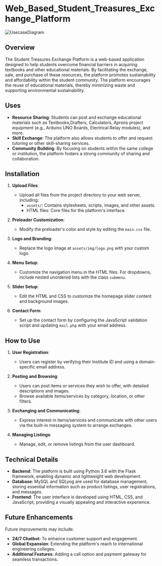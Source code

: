 # Web_Based_Student_Treasures_Exchange_Platform

![UsecaseDiagram](https://github.com/user-attachments/assets/e9bbe4ff-d7d9-485a-97c7-6bfcc2b74151)

## Overview

The Student Treasures Exchange Platform is a web-based application designed to help students overcome financial barriers in acquiring textbooks and other educational materials. By facilitating the exchange, sale, and purchase of these resources, the platform promotes sustainability and affordability within the student community. The platform encourages the reuse of educational materials, thereby minimizing waste and supporting environmental sustainability.

## Uses

- **Resource Sharing**: Students can post and exchange educational materials such as Textbooks,Drafters, Calculators, Aprons project equipment (e.g., Arduino UNO Boards, Electrical Relay modules), and more.
- **Skill Exchange**: The platform also allows students to offer and request tutoring or other skill-sharing services.
- **Community Building**: By focusing on students within the same college or institution, the platform fosters a strong community of sharing and collaboration.

## Installation

1. **Upload Files**: 
   - Upload all files from the project directory to your web server, including:
     - `assets/`: Contains stylesheets, scripts, images, and other assets.
     - HTML files: Core files for the platform's interface.

2. **Preloader Customization**:
   - Modify the preloader's color and style by editing the `main.css` file.

3. **Logo and Branding**:
   - Replace the logo image at `assets/img/logo.png` with your custom logo.

4. **Menu Setup**:
   - Customize the navigation menu in the HTML files. For dropdowns, include nested unordered lists with the class `submenu`.

5. **Slider Setup**:
   - Edit the HTML and CSS to customize the homepage slider content and background images.

6. **Contact Form**:
   - Set up the contact form by configuring the JavaScript validation script and updating `mail.php` with your email address.

## How to Use

1. **User Registration**:
   - Users can register by verifying their Institute ID and using a domain-specific email address.

2. **Posting and Browsing**:
   - Users can post items or services they wish to offer, with detailed descriptions and images.
   - Browse available items/services by category, location, or other filters.

3. **Exchanging and Communicating**:
   - Express interest in items/services and communicate with other users via the built-in messaging system to arrange exchanges.

4. **Managing Listings**:
   - Manage, edit, or remove listings from the user dashboard.

## Technical Details

- **Backend**: The platform is built using Python 3.6 with the Flask framework, enabling dynamic and lightweight web development.
- **Database**: MySQL and SQLyog are used for database management, storing essential information such as product listings, user registrations, and messages.
- **Frontend**: The user interface is developed using HTML, CSS, and JavaScript, providing a visually appealing and interactive experience.


## Future Enhancements

Future improvements may include:
- **24/7 Chatbot**: To enhance customer support and engagement.
- **Global Expansion**: Extending the platform's reach to international engineering colleges.
- **Additional Features**: Adding a call option and payment gateway for seamless transactions.


